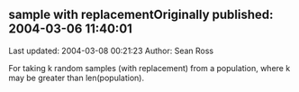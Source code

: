 ## sample with replacementOriginally published: 2004-03-06 11:40:01 
Last updated: 2004-03-08 00:21:23 
Author: Sean Ross 
 
For taking k random samples (with replacement) from a population, where k may be greater than len(population).
